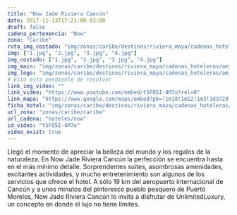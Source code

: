 ```yaml
---
title: "Now Jade Riviera Cancún"
date: 2017-11-13T17:21:00-03:00
draft: false
cadena_pertenencia: "Now"
zona: "Caribe"
ruta_img_costado: "img/zonas/caribe/destinos/riviera_maya/cadenas_hoteleras/am_resort/now/now_jade_riviera_cancun/imagenes_hotel/"
img: ["1.jpg", "2.jpg", "3.jpg", "4.jpg"]
img_costado: ["1.jpg", "2.jpg", "3.jpg", "4.jpg"]
img_main: "img/zonas/caribe/destinos/riviera_maya/cadenas_hoteleras/am_resort/now/now_jade_riviera_cancun/now_jade_riviera_cancun.jpg"
img_logo: "img/zonas/caribe/destinos/riviera_maya/cadenas_hoteleras/am_resort/now/now_jade_riviera_cancun/logo_hotel/logo_now_jade_riviera_cancun.jpg"
# Esto esta pendiente de resolver
link_img_video: ""
link_video: "https://www.youtube.com/embed/t5FQ5I-4M7o?rel=0"
link_mapa: "https://www.google.com/maps/embed?pb=!1m18!1m12!1m3!1d3729.069074662295!2d-86.89679168507075!3d20.82891698610695!2m3!1f0!2f0!3f0!3m2!1i1024!2i768!4f13.1!3m3!1m2!1s0x8f4e882cdcad7907%3A0x147651766d728f09!2sNow+Jade+Riviera+Cancun!5e0!3m2!1ses!2scl!4v1510604662432"
ficha_hotel: "img/zonas/caribe/destinos/riviera_maya/cadenas_hoteleras/am_resort/now/now_jade_riviera_cancun/now_jade_riviera_cancun.pdf"
url_zona: "zonas/caribe/caribe"
url_cadena: "hoteles/now"
id_video: "t5FQ5I-4M7o"
video_exist: true
---
```

Llegó el momento de apreciar la belleza del mundo y los regalos de la naturaleza. En Now Jade Riviera Cancún la perfección se encuentra hasta en el más mínimo detalle. Sorprendentes suites, asombrosas amenidades, excitantes actividades, y mucho entretenimiento son algunos de los servicios que ofrece el hotel. A sólo 19 km del aeropuerto internacional de Cancún y a unos minutos del pintoresco pueblo pesquero de Puerto Morelos, Now Jade Riviera Cancún lo invita a disfrutar de UnlimitedLuxury, un concepto en donde el lujo no tiene límites.
